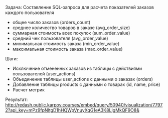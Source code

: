 Задача: Составление SQL-запроса для расчета показателей заказов каждого пользователя
- общее число заказов (orders_count)
- среднее количество товаров в заказе (avg_order_size)
- суммарная стоимость всех покупок (sum_order_value)
- средний чек пользователя (avg_order_value)
- минимальная стоимость заказа (min_order_value)
- максимальная стоимость заказа (max_order_value)

Шаги: 
- Исключение отмененных заказов из таблицы с действиями пользователей (user_actions)
- Объединение таблицы user_actions с данными о заказах (orders)
- Добавление таблицы products с данными о товарах (id, name, price)
- Расчет метрик

Результат:
http://redash.public.karpov.courses/embed/query/50940/visualization/77972?api_key=mPz9fpNltgD1hHQWpVnuyXqG1eA3K8LIgMkQF9O8&
